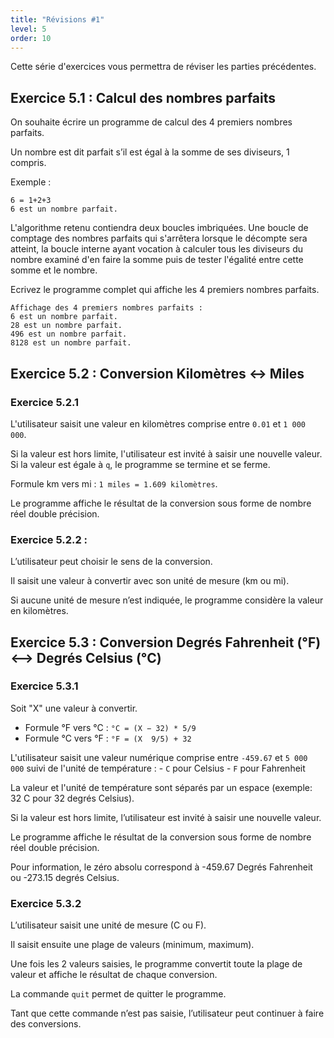 ```yaml
---
title: "Révisions #1"
level: 5
order: 10
---
```


Cette série d'exercices vous permettra de réviser les parties précédentes.


## Exercice 5.1 : Calcul des nombres parfaits

On souhaite écrire un programme de calcul des 4 premiers nombres parfaits. 

Un nombre est dit parfait s’il est égal à la somme de ses diviseurs, 1 compris.   

Exemple : 
```
6 = 1+2+3 
6 est un nombre parfait.  
``` 
   
L'algorithme retenu contiendra deux boucles imbriquées. Une boucle de comptage des nombres parfaits qui s'arrêtera lorsque le décompte sera atteint, la boucle interne ayant vocation à calculer tous les diviseurs du nombre examiné d'en faire la somme puis de tester l'égalité entre cette somme et le nombre.  

Ecrivez le programme complet qui affiche les 4 premiers nombres parfaits.

```
Affichage des 4 premiers nombres parfaits :
6 est un nombre parfait.
28 est un nombre parfait.
496 est un nombre parfait.
8128 est un nombre parfait.

```

## Exercice 5.2 : Conversion Kilomètres <-> Miles 

### Exercice 5.2.1 

L'utilisateur saisit une valeur en kilomètres comprise entre `0.01` et `1 000 000`. 

Si la valeur est hors limite, l'utilisateur est invité à saisir une nouvelle valeur. Si la valeur est égale à `q`, le programme se termine et se ferme. 

Formule km vers mi :  	`1 miles = 1.609 kilomètres`. 

Le programme affiche le résultat de la conversion sous forme de nombre réel double précision.

### Exercice 5.2.2 : 

L’utilisateur peut choisir le sens de la conversion.

Il saisit une valeur à convertir avec son unité de mesure (km ou mi).

Si aucune unité de mesure n’est indiquée, le programme considère la valeur en kilomètres.


## Exercice 5.3 : Conversion Degrés Fahrenheit (°F) <--> Degrés Celsius (°C)

### Exercice 5.3.1

Soit "X" une valeur à convertir.
- Formule °F vers °C :       `°C = (X − 32) * 5/9`
- Formule °C vers °F :       `°F = (X  9/5) + 32`

L'utilisateur saisit une valeur numérique comprise entre `-459.67` et `5 000 000` suivi de l'unité de température : 
	- `C` pour Celsius
	- `F` pour Fahrenheit

La valeur et l'unité de température sont séparés par un espace (exemple: 32 C pour 32 degrés Celsius). 

Si la valeur est hors limite, l’utilisateur est invité à saisir une nouvelle valeur. 

Le programme affiche le résultat de la conversion sous forme de nombre réel double précision.

Pour information, le zéro absolu correspond à -459.67 Degrés Fahrenheit ou -273.15 degrés Celsius. 

### Exercice 5.3.2 

L’utilisateur saisit une unité de mesure (C ou F). 

Il saisit ensuite une plage de valeurs (minimum, maximum).

Une fois les 2 valeurs saisies, le programme convertit toute la plage de valeur et affiche le résultat de chaque conversion.

La commande `quit` permet de quitter le programme. 

Tant que cette commande n’est pas saisie, l’utilisateur peut continuer à faire des conversions.

